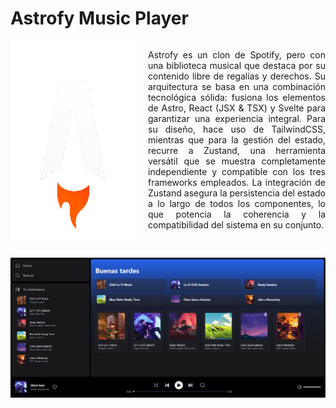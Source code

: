 # Astrofy Music Player

<div style="display: flex; gap: 20px; margin-bottom: 30px;">
  <img src="./public/favicon.png" alt="Logo Astrofy" width="200" height="auto" />
  <p align="justify">
    Astrofy es un clon de Spotify, pero con una biblioteca musical que destaca por su contenido libre de regalías y derechos. Su arquitectura se basa en una combinación tecnológica sólida: fusiona los elementos de Astro, React (JSX & TSX) y Svelte para garantizar una experiencia integral. Para su diseño, hace uso de TailwindCSS, mientras que para la gestión del estado, recurre a Zustand, una herramienta versátil que se muestra completamente independiente y compatible con los tres frameworks empleados. La integración de Zustand asegura la persistencia del estado a lo largo de todos los componentes, lo que potencia la coherencia y la compatibilidad del sistema en su conjunto.
  </p>
</div>

<img src="./public/portada.png" alt="Imagen Portada" />


